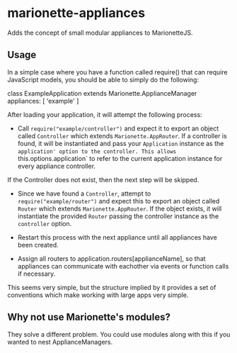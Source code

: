 marionette-appliances
=====================

Adds the concept of small modular appliances to MarionetteJS.

Usage
-----

In a simple case where you have a function called require() that can require
JavaScript models, you should be able to simply do the following:

  class ExampleApplication extends Marionette.ApplianceManager
    appliances: [
      'example'
    ]

After loading your application, it will attempt the following process:

- Call `require("example/controller")` and expect it to export an object
called `Controller` which extends `Marionette.AppRouter`. If a controller is
found, it will be instantiated and pass your `Application` instance as the
`application' option to the controller. This allows `this.options.application`
to refer to the current application instance for every appliance controller.

If the Controller does not exist, then the next step will be skipped.

- Since we have found a `Controller`, attempt to `require("example/router")`
and expect this to export an object called `Router` which extends
`Marionette.AppRouter`. If the object exists, it will instantiate the provided
`Router` passing the controller instance as the `controller` option.

- Restart this process with the next appliance until all appliances have been
created.

- Assign all routers to application.routers[applianceName], so that appliances
can communicate with eachother via events or function calls if necessary.

This seems very simple, but the structure implied by it provides a set of
conventions which make working with large apps very simple.

Why not use Marionette's modules?
---------------------------------

They solve a different problem. You could use modules along with this if you
wanted to nest ApplianceManagers.

